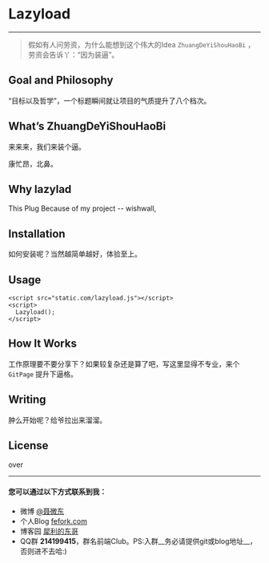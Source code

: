 # Lazyload
---

> 假如有人问劳资，为什么能想到这个伟大的Idea ```ZhuangDeYiShouHaoBi``` ，劳资会告诉丫：“因为装逼”。
## Goal and Philosophy

  “目标以及哲学”，一个标题瞬间就让项目的气质提升了八个档次。

## What’s ZhuangDeYiShouHaoBi

  来来来，我们来装个逼。

  康忙昂，北鼻。

## Why lazylad

  This Plug 
  Because of my project -- wishwall,  


## Installation

  如何安装呢？当然越简单越好，体验至上。

## Usage

```
<script src="static.com/lazyload.js"></script>
<script>
  Lazyload();
</script>
```

## How It Works

  工作原理要不要分享下？如果较复杂还是算了吧，写这里显得不专业，来个 ```GitPage``` 提升下逼格。

## Writing

  肿么开始呢？给爷拉出来溜溜。



## License

  over

---

#### 您可以通过以下方式联系到我：
- 微博 [@聂微东](http://weibo.com/darrencode "Darren 聂微东")
- 个人Blog [fefork.com](http://www.fefork.com/ "一枚Web技术领域的手艺人")
- 博客园 [犀利的东哥](http://www.cnblogs.com/Darren_code/ "关注前端技术")
- QQ群 **214199415**，群名前端Club。PS:入群__务必请提供git或blog地址__，否则进不去哈:)
